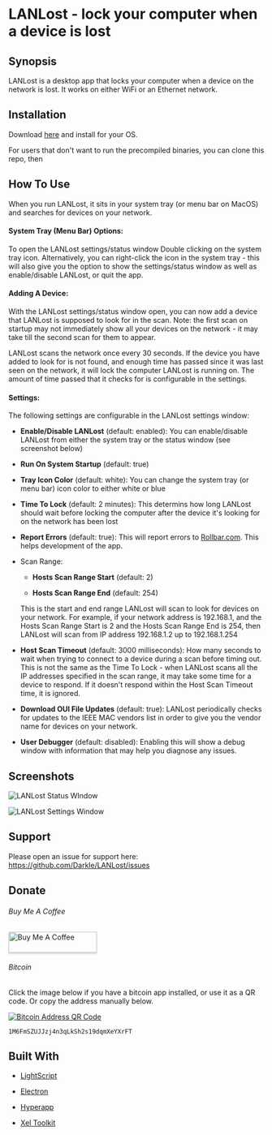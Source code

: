 # LANLost - lock your computer when a device is lost

## Synopsis

LANLost is a desktop app that locks your computer when a device on the network is lost. It works on either WiFi or an Ethernet network.

## Installation

Download [here](https://github.com/Darkle/LANLost/releases) and install for your OS.

For users that don't want to run the precompiled binaries, you can clone this repo, then

## How To Use

When you run LANLost, it sits in your system tray (or menu bar on MacOS) and searches for devices on your network. 

#### System Tray (Menu Bar) Options:

To open the LANLost settings/status window Double clicking on the system tray icon. Alternatively, you can right-click the icon in the system tray - this will also give you the option to show the settings/status window as well as enable/disable LANLost, or quit the app.

#### Adding A Device:

With the LANLost settings/status window open, you can now add a device that LANLost is supposed to look for in the scan. Note: the first scan on startup may not immediately show all your devices on the network - it may take till the second scan for them to appear.

LANLost scans the network once every 30 seconds. If the device you have added to look for is not found, and enough time has passed since it was last seen on the network, it will lock the computer LANLost is running on. The amount of time passed that it checks for is configurable in the settings.

#### Settings:

The following settings are configurable in the LANLost settings window:

- **Enable/Disable LANLost** (default: enabled): You can enable/disable LANLost from either the system tray or the status window (see screenshot below)

- **Run On System Startup** (default: true)

- **Tray Icon Color** (default: white): You can change the system tray (or menu bar) icon color to either white or blue

- **Time To Lock** (default: 2 minutes): This determins how long LANLost should wait before locking the computer after the device it's looking for on the network has been lost

- **Report Errors** (default: true): This will report errors to [Rollbar.com](https://rollbar.com). This helps development of the app.  

- Scan Range:

  - **Hosts Scan Range Start** (default: 2)

  - **Hosts Scan Range End** (default: 254)

  This is the start and end range LANLost will scan to look for devices on your network. For example, if your network address is 192.168.1, and the Hosts Scan Range Start is 2 and the Hosts Scan Range End is 254, then LANLost will scan from IP address 192.168.1.2 up to 192.168.1.254

- **Host Scan Timeout** (default: 3000 milliseconds): How many seconds to wait when trying to connect to a device during a scan before timing out. This is not the same as the Time To Lock - when LANLost scans all the IP addresses specified in the scan range, it may take some time for a device to respond. If it doesn't respond within the Host Scan Timeout time, it is ignored.

- **Download OUI File Updates** (default: true): LANLost periodically checks for updates to the IEEE MAC vendors list in order to give you the vendor name for devices on your network.

- **User Debugger** (default: disabled): Enabling this will show a debug window with information that may help you diagnose any issues.

## Screenshots

![LANLost Status WIndow](https://github.com/Darkle/LANLost/raw/master/resources/readmeMedia/LANLost-Settings-Status.png)

![LANLost Settings Window](https://github.com/Darkle/LANLost/raw/master/resources/readmeMedia/LANLost-Settings.png)

## Support

Please open an issue for support here: https://github.com/Darkle/LANLost/issues

## Donate

###### Buy Me A Coffee

<a href="https://www.buymeacoffee.com/2yhzJxd4B" target="_blank"><img src="https://www.buymeacoffee.com/assets/img/custom_images/orange_img.png?" alt="Buy Me A Coffee" style="height: 41px !important;width: 174px !important;box-shadow: 0px 3px 2px 0px rgba(190, 190, 190, 0.5) !important;-webkit-box-shadow: 0px 3px 2px 0px rgba(190, 190, 190, 0.5) !important;" ></a>

###### Bitcoin

Click the image below if you have a bitcoin app installed, or use it as a QR code. Or copy the address manually below.

[![Bitcoin Address QR Code](https://github.com/Darkle/LANLost/raw/master/resources/readmeMedia/Bitcoin-QR-Code.png)](bitcoin:1M6FmSZUJJzj4n3qLkSh2s19dqmXeYXrFT)

`1M6FmSZUJJzj4n3qLkSh2s19dqmXeYXrFT`

## Built With

- [LightScript](http://www.lightscript.org/)

- [Electron](https://electronjs.org/)

- [Hyperapp](https://github.com/hyperapp/hyperapp)

- [Xel Toolkit](https://xel-toolkit.org/)
